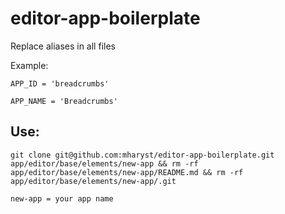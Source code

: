 # editor-app-boilerplate

Replace aliases in all files

Example:

`APP_ID = 'breadcrumbs'`

`APP_NAME = 'Breadcrumbs'`

## Use:

`git clone git@github.com:mharyst/editor-app-boilerplate.git app/editor/base/elements/new-app && rm -rf app/editor/base/elements/new-app/README.md && rm -rf app/editor/base/elements/new-app/.git`

`new-app = your app name`
